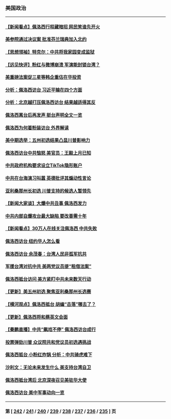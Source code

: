 ### 美国政治
---
#### [【新闻看点】佩洛西行程藏暗招 网民笑谁先开火](../../pages/ncid1078159/n13794998.md) 
#### [美参院通过决议案 批准芬兰瑞典加入北约](../../pages/ncid1078159/n13794992.md) 
#### [【思想领袖】特克尔：中共将我家园变成监狱](../../pages/ncid1078159/n13787877.md) 
#### [【远见快评】粉红与微博崩溃 军演能封锁台湾？](../../pages/ncid1078159/n13795010.md) 
#### [美重磅法案促三星等韩企重估在华投资](../../pages/ncid1078159/n13794932.md) 
#### [分析：佩洛西访台 习近平输在四个方面](../../pages/ncid1078159/n13794891.md) 
#### [分析：北京越打压佩洛西访台 结果越适得其反](../../pages/ncid1078159/n13794881.md) 
#### [佩洛西离台后再发声 挺台声明全文一览](../../pages/ncid1078159/n13794931.md) 
#### [佩洛西为何着粉装访台 外界解读](../../pages/ncid1078159/n13794865.md) 
#### [美中期选举：五州初选结果凸显川普影响力](../../pages/ncid1078159/n13794728.md) 
#### [佩洛西访台中共恼怒 美官员：王毅上月已知](../../pages/ncid1078159/n13794764.md) 
#### [中共政府机构要求设立TikTok隐形账户](../../pages/ncid1078159/n13794855.md) 
#### [中共在台海演习叫嚣 英德批评其煽动性言论](../../pages/ncid1078159/n13794857.md) 
#### [亚利桑那州长初选 川普支持的候选人暂领先](../../pages/ncid1078159/n13794110.md) 
#### [【新闻大家谈】大爆中共丑事 佩洛西发力](../../pages/ncid1078159/n13794750.md) 
#### [中共内部自爆攻台最大缺陷 要改善需十年](../../pages/ncid1078159/n13794675.md) 
#### [【新闻看点】30万人在线关注佩洛西 中共失败](../../pages/ncid1078159/n13794183.md) 
#### [佩洛西访台 纽约华人怎么看](../../pages/ncid1078159/n13794402.md) 
#### [佩洛西访台 余茂春：台湾人民非孤军抗共](../../pages/ncid1078159/n13794306.md) 
#### [军援台湾对抗中共 美两党议员提“租借法案”](../../pages/ncid1078159/n13794299.md) 
#### [佩洛西抵台访问 美方紧盯中共未来数天行动](../../pages/ncid1078159/n13794244.md) 
#### [【更新】美五州初选 聚焦亚利桑那州长选赛](../../pages/ncid1078159/n13794067.md) 
#### [【横河观点】佩洛西抵台 胡编“击落”哪去了？](../../pages/ncid1078159/n13794186.md) 
#### [【更新】佩洛西将和蔡英文会面](../../pages/ncid1078159/n13794177.md) 
#### [【秦鹏直播】中共“飙戏不停” 佩洛西访台成行](../../pages/ncid1078159/n13793517.md) 
#### [投票弹劾川普 众议院共和党议员初选遇挑战](../../pages/ncid1078159/n13794066.md) 
#### [佩洛西抵台 小粉红炸锅 分析：中共骑虎难下](../../pages/ncid1078159/n13794147.md) 
#### [沙利文：无论未来发生什么 美支持台湾自卫](../../pages/ncid1078159/n13794164.md) 
#### [佩洛西抵台湾后 北京深夜召见美驻华大使](../../pages/ncid1078159/n13794155.md) 
#### [佩洛西访台 美中军事动向一览](../../pages/ncid1078159/n13794165.md) 

---
#### 第 [ [242](./242.md) / [241](./241.md) / [240](./240.md) / [239](./239.md) / [238](./238.md) / [237](./237.md) / [236](./236.md) / [235](./235.md) ] 页
